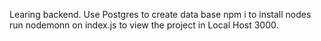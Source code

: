Learing backend.
Use Postgres to create data base
npm i to install nodes
run nodemonn on index.js to view the project in Local Host 3000.
